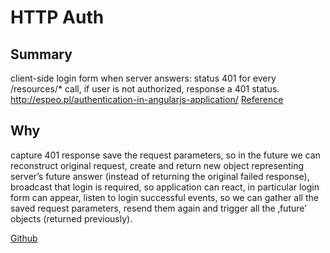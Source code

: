 # HTTP Auth

## Summary
client-side login form when server answers: status 401
for every /resources/* call, if user is not authorized, response a 401 status.
http://espeo.pl/authentication-in-angularjs-application/
[Reference](http://espeo.pl/authentication-in-angularjs-application/)

## Why
capture 401 response
save the request parameters, so in the future we can reconstruct original request,
create and return new object representing server’s future answer (instead of returning the original failed response),
broadcast that login is required, so application can react, in particular login form can appear,
listen to login successful events, so we can gather all the saved request parameters, resend them again and trigger all the ‚future’ objects (returned previously).

[Github](https://github.com/witoldsz/angular-http-auth)